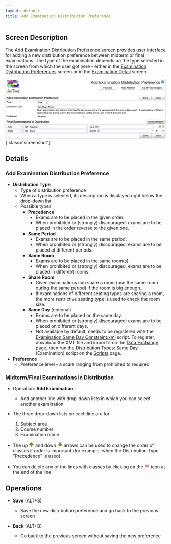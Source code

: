 ```yaml
---
layout: default
title: Add Examination Distribution Preference
---
```



## Screen Description

The Add Examination Distribution Preference screen provides user interface for adding a new distribution preference between midterm or final examinations. The type of the examination depends on the type selected in the screen from which the user got here - either in the [Examination Distribution Preferences](examination-distribution-preferences) screen or in the [Examination Detail](examination-detail) screen.

![Add Examination Distribution Preference](images/add-examination-distribution-preference.png){:class='screenshot'}

## Details

### Add Examination Distribution Preference

* **Distribution Type**
    * Type of distribution preference
    * When a type is selected, its description is displayed right below the drop-down list
    * Possible types
        * **Precedence**
            * Exams are to be placed in the given order.
            * When prohibited or (strongly) discouraged: exams are to be placed in the order reverse to the given one.
        * **Same Period**
            * Exams are to be placed in the same period.
            * When prohibited or (strongly) discouraged: exams are to be placed at different periods.
        * **Same Room**
            * Exams are to be placed in the same room(s).
            * When prohibited or (strongly) discouraged, exams are to be placed in different rooms.
        * **Share Room**
            * Given examinations can share a room (use the same room during the same period) if the room is big enough.
            * If examinations of different seating types are sharing a room, the more restrictive seating type is used to check the room size.
        * **Same Day** (optional)
            * Exams are to be placed on the same day.
            * When prohibited or (strongly) discouraged: exams are to be placed on different days.
            * Not available by default, needs to be registered with the [Examination Same Day Constraint.xml](https://github.com/UniTime/unitime/commits/master/Documentation/Scripts/Examination%20Same%20Day%20Constraint.xml) script. To register, download the XML file and import it on the [Data Exchange](data-exchange) page, then run the Distribution Types: Same Day (Examination) script on the [Scripts](scripts) page.
* **Preference**
    * Preference level - a scale ranging from prohibited to required

### Midterm/Final Examinations in Distribution

* Operation: **Add Examination**
    * Add another line with drop-down lists in which you can select another examination

* The three drop-down lists on each line are for
    1. Subject area
    2. Course number
    3. Examination name

* The up ![Up](images/icon-up.png) and down ![Down](images/icon-down.png) arrows can be used to change the order of classes if order is important (for example, when the Distribution Type "Precedence" is used)
* You can delete any of the lines with classes by clicking on the ![Delete](images/icon-delete.png) icon at the end of the line

## Operations

* **Save** (ALT+S)
    * Save the new distribution preference and go back to the previous screen

* **Back** (ALT+B)
    * Go back to the previous screen without saving the new preference



